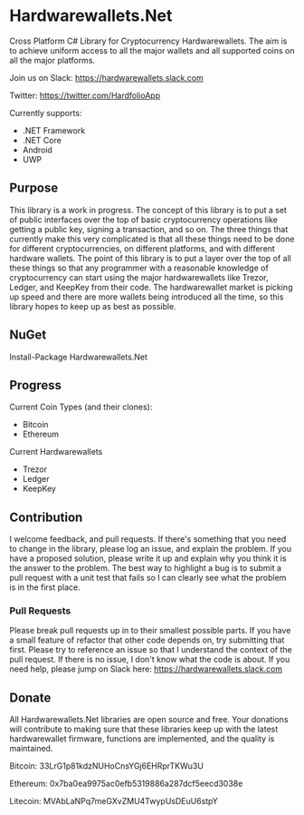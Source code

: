 # Hardwarewallets.Net
Cross Platform C# Library for Cryptocurrency Hardwarewallets. The aim is to achieve uniform access to all the major wallets and all supported coins on all the major platforms.

Join us on Slack:
https://hardwarewallets.slack.com

Twitter:
https://twitter.com/HardfolioApp

Currently supports:
* .NET Framework
* .NET Core
* Android
* UWP 

## Purpose
This library is a work in progress. The concept of this library is to put a set of public interfaces over the top of basic cryptocurrency operations like getting a public key, signing a transaction, and so on. The three things that currently make this very complicated is that all these things need to be done for different cryptocurrencies, on different platforms, and with different hardware wallets. The point of this library is to put a layer over the top of all these things so that any programmer with a reasonable knowledge of cryptocurrency can start using the major hardwarewallets like Trezor, Ledger, and KeepKey from their code. The hardwarewallet market is picking up speed and there are more wallets being introduced all the time, so this library hopes to keep up as best as possible.

## NuGet

Install-Package Hardwarewallets.Net

## Progress
Current Coin Types (and their clones):

- Bitcoin
- Ethereum

Current Hardwarewallets

- Trezor
- Ledger
- KeepKey

## Contribution

I welcome feedback, and pull requests. If there's something that you need to change in the library, please log an issue, and explain the problem. If you have a proposed solution, please write it up and explain why you think it is the answer to the problem. The best way to highlight a bug is to submit a pull request with a unit test that fails so I can clearly see what the problem is in the first place.

### Pull Requests

Please break pull requests up in to their smallest possible parts. If you have a small feature of refactor that other code depends on, try submitting that first. Please try to reference an issue so that I understand the context of the pull request. If there is no issue, I don't know what the code is about. If you need help, please jump on Slack here: https://hardwarewallets.slack.com

## Donate

All Hardwarewallets.Net libraries are open source and free. Your donations will contribute to making sure that these libraries keep up with the latest hardwarewallet firmware, functions are implemented, and the quality is maintained.

Bitcoin: 33LrG1p81kdzNUHoCnsYGj6EHRprTKWu3U

Ethereum: 0x7ba0ea9975ac0efb5319886a287dcf5eecd3038e

Litecoin: MVAbLaNPq7meGXvZMU4TwypUsDEuU6stpY
